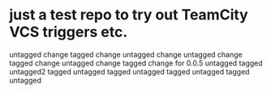 # just a test repo to try out TeamCity VCS triggers etc.
untagged change
tagged change
untagged change 
untagged change 
tagged change 
untagged change
tagged change for 0.0.5
untagged tagged
untagged2 tagged
untagged tagged
untagged tagged
untagged tagged
untagged